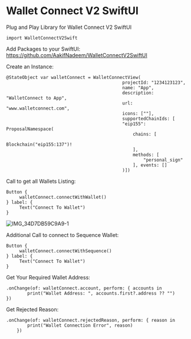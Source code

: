 # Wallet Connect V2 SwiftUI
Plug and Play Library for Wallet Connect V2 SwiftUI

    import WalletConnectV2Swift

Add Packages to your SwiftUI: https://github.com/AakifNadeem/WalletConnectV2SwiftUI


Create an Instance:

    @StateObject var walletConnect = WalletConnectView(
                                                projectId: "1234123123",
                                                name: "App",
                                                description: "WalletConnect to App",
                                                url: "www.walletconnect.com",
                                                icons: [""],
                                                supportedChainIds: [
                                                "eip155": ProposalNamespace(
                                                    chains: [
                                                        Blockchain("eip155:137")!
                                                    ],
                                                    methods: [
                                                        "personal_sign"
                                                    ], events: []
                                                )])
Call to get all Wallets Listing:

    Button {
         walletConnect.connectWithWallet()
    } label: {
         Text("Connect To Wallet")
    }

![IMG_34D7DB59C9A9-1](https://github.com/AakifNadeem/WalletConnectV2SwiftUI/assets/58801997/98b43d74-f7a4-4f91-b993-1e7b3d862f45)


Additional Call to connect to Sequence Wallet:

    Button {
         walletConnect.connectWithSequence()
    } label: {
         Text("Connect To Wallet")
    }

Get Your Required Wallet Address: 

    .onChange(of: walletConnect.account, perform: { accounts in
            print("Wallet Address: ", accounts.first?.address ?? "")
    })

Get Rejected Reason: 
    
    .onChange(of: walletConnect.rejectedReason, perform: { reason in
            print("Wallet Connection Error", reason)
        })
